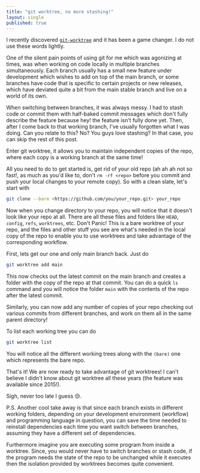```yaml
---
title: "git worktree, no more stashing!"
layout: single
published: true
---
```

I recently discovered [`git-worktree`](https://git-scm.com/docs/git-worktree)
and it has been a game changer. I do not use these words lightly.

One of the silent pain points of using git for me which was agonizing at times, 
was when working on code locally in multiple branches simultaneously. 
Each branch usually has a small new feature under development which wishes to add 
on top of the main branch, or some branches have code that is specific to 
certain projects or new releases, which have deviated quite a bit from the main 
stable branch and live on a world of its own.

When switching between branches, it was always messy. I had to stash code or 
commit them with half-baked commit messages which don't fully describe the feature 
because hey! the feature isn't fully done yet.
Then, after I come back to that working branch, I've usually forgotten what I was doing.
Can you relate to this? No? You guys love stashing? In that case, you can skip 
the rest of this post.

Enter git worktree, it allows you to maintain independent copies of the repo, where
each copy is a working branch at the same time!

All you need to do to get started is, get rid of your old repo (ah ah ah not so fast!,
as much as you'd like to, don't `rm -rf <repo>` before you commit and push your local changes 
to your remote copy). So with a clean slate, let's start with

```bash
git clone --bare <https://github.com/you/your_repo.git> your_repo
```

Now when you change directory to your repo, you will notice that it doesn't 
look like your repo at all. There are all these files and folders like `HEAD`, `config`,
`refs`, `worktrees`, etc. Don't Panic! This is a bare worktree of your repo, and the files and other
stuff you see are what's needed in the local copy of the repo to enable you to use worktrees
and take advantage of the corresponding workflow.

First, lets get our one and only main branch back. Just do

```bash
git worktree add main
```

This now checks out the latest commit on the main branch and creates a folder with 
the copy of the repo at that commit. You can do a quick `ls` command and you will
notice the folder `main` with the contents of the repo after the latest commit.

Similarly, you can now add any number of copies of your repo checking out various
commits from different branches, and work on them all in the same parent directory!

To list each working tree you can do

```bash
git worktree list
```

You will notice all the different working trees along with the `(bare)` one which
represents the bare repo.

That's it! We are now ready to take advantage of git worktrees! I can't believe 
I didn't know about git worktree all these years (the feature was available since 2015!).

Sigh, never too late I guess 😒.

P.S. Another cool take away is that since each branch exists in different working folders,
depending on your development environment (workflow) and programming language in question, 
you can save the time needed to reinstall dependencies each time you want switch between 
branches, assuming they have a different set of dependencies. 

Furthermore imagine you are executing some program from inside a worktree. Since, you would never 
have to switch branches or stash code, if the program needs the state of the repo to be unchanged while 
it executes then the isolation provided by worktrees becomes quite convenient.

